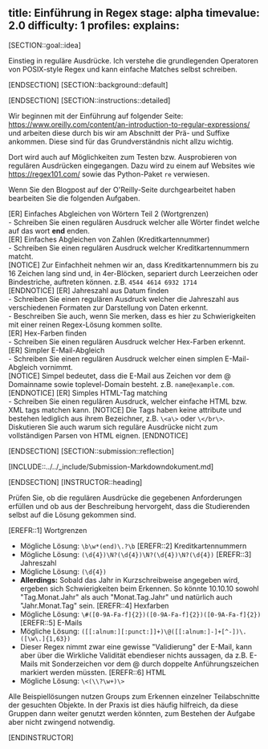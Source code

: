title: Einführung in Regex
stage: alpha
timevalue: 2.0
difficulty: 1
profiles:
explains:
---
[SECTION::goal::idea]

Einstieg in reguläre Ausdrücke. Ich verstehe die grundlegenden Operatoren von POSIX-style Regex 
und kann einfache Matches selbst schreiben.

[ENDSECTION]
[SECTION::background::default]

[ENDSECTION]
[SECTION::instructions::detailed]

Wir beginnen mit der Einführung auf folgender Seite: 
https://www.oreilly.com/content/an-introduction-to-regular-expressions/ und arbeiten diese durch 
bis wir am Abschnitt der Prä- und Suffixe ankommen. Diese sind für das Grundverständnis nicht 
allzu wichtig.

Dort wird auch auf Möglichkeiten zum Testen bzw. Ausprobieren von regulären Ausdrücken eingegangen. 
Dazu wird zu einem auf Websites wie https://regex101.com/ sowie das Python-Paket `re` verwiesen.

Wenn Sie den Blogpost auf der O'Reilly-Seite durchgearbeitet haben bearbeiten Sie die folgenden 
Aufgaben.

[ER] Einfaches Abgleichen von Wörtern Teil 2 (Wortgrenzen)  
    - Schreiben Sie einen regulären Ausdruck welcher alle Wörter findet welche auf das wort **end** 
   enden.  
[ER] Einfaches Abgleichen von Zahlen (Kreditkartennummer)  
    - Schreiben Sie einen regulären Ausdruck welcher Kreditkartennummern matcht.   
[NOTICE]
Zur Einfachheit nehmen wir an, dass Kreditkartennummern bis zu 16 Zeichen lang sind und, in 
4er-Blöcken, separiert durch Leerzeichen oder Bindestriche, auftreten können. 
z.B. `4544 4614 6932 1714`  
[ENDNOTICE]
[ER] Jahreszahl aus Datum finden  
    - Schreiben Sie einen regulären Ausdruck welcher die Jahreszahl aus verschiedenen Formaten zur 
   Darstellung von Daten erkennt.  
    - Beschreiben Sie auch, wenn Sie merken, dass es hier zu Schwierigkeiten mit einer reinen 
   Regex-Lösung kommen sollte.  
[ER] Hex-Farben finden  
    - Schreiben Sie einen regulären Ausdruck welcher Hex-Farben erkennt.  
[ER] Simpler E-Mail-Abgleich  
    - Schreiben Sie einen regulären Ausdruck welcher einen simplen E-Mail-Abgleich vornimmt.  
[NOTICE]
Simpel bedeutet, dass die E-Mail aus Zeichen vor dem @ Domainname sowie toplevel-Domain besteht. 
z.B. `name@example.com`.  
[ENDNOTICE]
[ER] Simples HTML-Tag matching  
    - Schreiben Sie einen regulären Ausdruck, welcher einfache HTML bzw. XML tags matchen kann.
[NOTICE]
Die Tags haben keine attribute und bestehen lediglich aus ihrem Bezeichner, z.B. `\<a\>` oder 
`\</br\>`. Diskutieren Sie auch warum sich reguläre Ausdrücke nicht zum vollständigen 
Parsen von HTML eignen.
[ENDNOTICE]

[ENDSECTION]
[SECTION::submission::reflection]

[INCLUDE::../../_include/Submission-Markdowndokument.md]

[ENDSECTION]
[INSTRUCTOR::heading]

Prüfen Sie, ob die regulären Ausdrücke die gegebenen Anforderungen erfüllen und ob aus der 
Beschreibung hervorgeht, dass die Studierenden selbst auf die Lösung gekommen sind.

[EREFR::1] Wortgrenzen
   - Mögliche Lösung: `\b\w*(end)\.?\b`
[EREFR::2] Kreditkartennummern
   - Mögliche Lösung: `(\d{4})\N?(\d{4})\N?(\d{4})\N?(\d{4})`
[EREFR::3] Jahreszahl
   - Mögliche Lösung: `(\d{4})`
   - **Allerdings:** Sobald das Jahr in Kurzschreibweise angegeben wird, ergeben sich 
     Schwierigkeiten beim Erkennen. So könnte 10.10.10 sowohl "Tag.Monat.Jahr" als auch 
     "Monat.Tag.Jahr" und natürlich auch "Jahr.Monat.Tag" sein. 
[EREFR::4] Hexfarben
   - Mögliche Lösung: `\#([0-9A-Fa-f]{2})([0-9A-Fa-f]{2})([0-9A-Fa-f]{2})`
[EREFR::5] E-Mails
   - Mögliche Lösung: `([[:alnum:][:punct:]]+)\@([[:alnum:]-]+[^-])\.([\w\.]{1,63})`
   - Dieser Regex nimmt zwar eine gewisse "Validierung" der E-Mail, kann aber über die Wirkliche 
     Validität ebendieser nichts aussagen, da z.B. E-Mails mit Sonderzeichen vor dem @ durch 
     doppelte Anführungszeichen markiert werden müssten.
[EREFR::6] HTML
   - Mögliche Lösung: `\<(\\?\w+)\>`

Alle Beispiellösungen nutzen Groups zum Erkennen einzelner Teilabschnitte der gesuchten Objekte. 
In der Praxis ist dies häufig hilfreich, da diese Gruppen dann weiter genutzt werden könnten, 
zum Bestehen der Aufgabe aber nicht zwingend notwendig. 

[ENDINSTRUCTOR]
